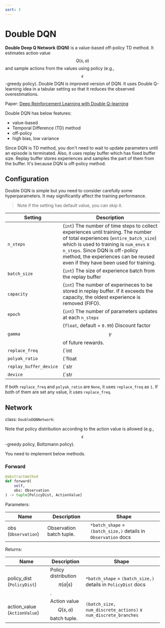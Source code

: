 ```yaml
---
sort: 3
---
```


# Double DQN

**Double Deep Q Network (DQN)** is a value-based off-policy TD method. It estimates action value $$Q(s,a)$$ and sample actions from the values using policy (e.g., $$\epsilon$$-greedy policy). Double DQN is improved version of DQN. It uses Double Q-learning idea in a tabular setting so that it reduces the observed overestimations. 

Paper: [Deep Reinforcement Learning with Double Q-learning](https://arxiv.org/abs/1509.06461)

Double DQN has below features:

* value-based
* Temporal Difference (TD) method
* off-policy
* high bias, low variance

Since DQN is TD method, you don't need to wait to update parameters until an episode is terminated. Also, it uses replay buffer which has fixed buffer size. Replay buffer stores experiences and samples the part of them from the buffer. It's because DQN is off-policy method.

## Configuration

Double DQN is simple but you need to consider carefully some hyperparameters. It may significantly affect the training performance.

> Note if the setting has default value, you can skip it.

|Setting|Description|
|---|---|
|`n_steps`|(`int`) The number of time steps to collect experiences until training. The number of total experiences (`entire_batch_size`) which is used to training is `num_envs` x `n_steps`. Since DQN is off-policy method, the experiences can be reused even if they have been used for training.|
|`batch_size`|(`int`) The size of experience batch from the replay buffer|
|`capacity`|(`int`) The number of experineces to be stored in replay buffer. If it exceeds the capacity, the oldest experience is removed (FIFO).|
|`epoch`|(`int`) The number of parameters updates at each `n_steps`|
|`gamma`|(`float`, default = `0.99`) Discount factor $$\gamma$$ of future rewards.|
|`replace_freq`|(`int | None`, default = `None`) The frequency of entirely replacing the target network with the update network. It can stabilize training since the target $$Q$$ value is fixed. |
|`polyak_ratio`|(`float | None`, default = `None`) The target network is weighted replaced with the update network. The higher the value, the more replaced with the update network parameters. The value $$\tau$$ must be $$0 < \tau \leq 1$$.|
|`replay_buffer_device`|(`str | None`, default = `None`) What device the replay buffer uses. Since replay buffer may use a lot of memory space, you need to consider which device to store the experiences on. Default is agent device. <br><br> Options: `None`, `cpu`, `cuda`, `cuda:0` and other devices of `torch.device()` argument|
|`device`|(`str | None`, default = `None`) Device on which the agent works. If this setting is `None`, the agent device is same as your network's one. Otherwise, the network device changes to this device. <br><br> Options: `None`, `cpu`, `cuda`, `cuda:0` and other devices of `torch.device()` argument|

If both `replace_freq` and `polyak_ratio` are `None`, it uses `replace_freq` as `1`. If both of them are set any value, it uses `replace_freq`.

## Network

class: `DoubleDQNNetwork`:

Note that policy distribution according to the action value is allowed (e.g., $$\epsilon$$-greedy policy, Boltzmann policy).

You need to implement below methods.

### Forward

```python
@abstractmethod
def forward(
    self, 
    obs: Observation
) -> tuple[PolicyDist, ActionValue]
```

Parameters:

|Name|Description|Shape|
|---|---|---|
|obs (`Observation`)|Observation batch tuple.|`*batch_shape` = `(batch_size,)` details in `Observation` docs|

Returns:

|Name|Description|Shape|
|---|---|---|
|policy_dist (`PolicyDist`)|Policy distribution $$\pi(a \vert s)$$.|`*batch_shape` = `(batch_size,)` details in `PolicyDist` docs|
|action_value (`ActionValue`)|Action value $$Q(s,a)$$ batch tuple.|`(batch_size, num_discrete_actions)` x `num_discrete_branches`|